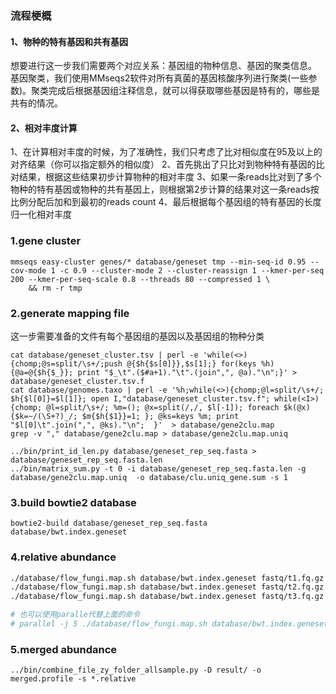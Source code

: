 ### 流程梗概
#### 1、物种的特有基因和共有基因
想要进行这一步我们需要两个对应关系：基因组的物种信息、基因的聚类信息。 基因聚类，我们使用MMseqs2软件对所有真菌的基因核酸序列进行聚类(一些参数)。聚类完成后根据基因组注释信息，就可以得获取哪些基因是特有的，哪些是共有的情况。

#### 2、相对丰度计算
1、在计算相对丰度的时候，为了准确性，我们只考虑了比对相似度在95及以上的对齐结果（你可以指定额外的相似度）
2、首先挑出了只比对到物种特有基因的比对结果，根据这些结果初步计算物种的相对丰度
3、如果一条reads比对到了多个物种的特有基因或物种的共有基因上，则根据第2步计算的结果对这一条reads按比例分配后加和到最初的reads count
4、最后根据每个基因组的特有基因的长度归一化相对丰度

### 1.gene cluster
```
mmseqs easy-cluster genes/* database/geneset tmp --min-seq-id 0.95 --cov-mode 1 -c 0.9 --cluster-mode 2 --cluster-reassign 1 --kmer-per-seq 200 --kmer-per-seq-scale 0.8 --threads 80 --compressed 1 \
    && rm -r tmp
```
### 2.generate mapping file
这一步需要准备的文件有每个基因组的基因以及基因组的物种分类
```
cat database/geneset_cluster.tsv | perl -e 'while(<>){chomp;@s=split/\s+/;push @{$h{$s[0]}},$s[1];} for(keys %h){@a=@{$h{$_}}; print "$_\t".($#a+1)."\t".(join",", @a)."\n";}' > database/geneset_cluster.tsv.f
cat database/genomes.taxo | perl -e '%h;while(<>){chomp;@l=split/\s+/; $h{$l[0]}=$l[1]}; open I,"database/geneset_cluster.tsv.f"; while(<I>){chomp; @l=split/\s+/; %m=(); @x=split(/,/, $l[-1]); foreach $k(@x){$k=~/(\S+?)_/; $m{$h{$1}}=1; }; @ks=keys %m; print "$l[0]\t".join(",", @ks)."\n";  }'  > database/gene2clu.map
grep -v "," database/gene2clu.map > database/gene2clu.map.uniq

../bin/print_id_len.py database/geneset_rep_seq.fasta > database/geneset_rep_seq.fasta.len
../bin/matrix_sum.py -t 0 -i database/geneset_rep_seq.fasta.len -g database/gene2clu.map.uniq  -o database/clu.uniq_gene.sum -s 1
```

### 3.build bowtie2 database
```
bowtie2-build database/geneset_rep_seq.fasta database/bwt.index.geneset
```

### 4.relative abundance
```sh
./database/flow_fungi.map.sh database/bwt.index.geneset fastq/t1.fq.gz 999999999 result/t1.relative 12
./database/flow_fungi.map.sh database/bwt.index.geneset fastq/t2.fq.gz 999999999 result/t1.relative 12
./database/flow_fungi.map.sh database/bwt.index.geneset fastq/t3.fq.gz 999999999 result/t1.relative 12

# 也可以使用paralle代替上面的命令
# parallel -j 5 ./database/flow_fungi.map.sh database/bwt.index.geneset fastq/t{}.fq.gz 999999999 result/t{}.relative 12 ::: 1 2 3
```

### 5.merged abundance
```
../bin/combine_file_zy_folder_allsample.py -D result/ -o merged.profile -s *.relative
```
